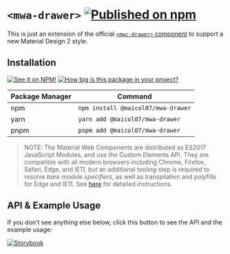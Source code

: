 # `<mwa-drawer>` [![Published on npm](https://img.shields.io/npm/v/@maicol07/mwa-drawer.svg)](https://www.npmjs.com/package/@maicol07/mwa-layout-grid)

This is just an extension of the official [`<mwc-drawer>` component](https://github.com/material-components/material-web/tree/mwc/packages/icon-button) to support a new Material Design 2 style.
## Installation
[![See it on NPM!](https://img.shields.io/npm/v/@maicol07/mwa-drawer?style=for-the-badge)](https://www.npmjs.com/package/@maicol07/mwa-layout-grid)
[![How big is this package in your project?](https://img.shields.io/bundlephobia/minzip/@maicol07/mwa-drawer?style=for-the-badge)](https://bundlephobia.com/result?p=@maicol07/mwa-layout-grid)

| Package Manager | Command                            |
|-----------------|------------------------------------|
| npm             | `npm install @maicol07/mwa-drawer` |
| yarn            | `yarn add @maicol07/mwa-drawer`    |
| pnpm            | `pnpm add @maicol07/mwa-drawer`    |

> NOTE: The Material Web Components are distributed as ES2017 JavaScript Modules, and use the Custom Elements API. They are compatible with all modern browsers including Chrome, Firefox, Safari, Edge, and IE11, but an additional tooling step is required to resolve *bare module specifiers*, as well as transpilation and polyfills for Edge and IE11. See [here](https://github.com/material-components/material-components-web-components#quick-start) for detailed instructions.

## API & Example Usage
If you don't see anything else below, click this button to see the API and the example usage:

[![Storybook](https://shields.io/badge/-Play%20with%20this%20web%20component-2a0481?logo=storybook&style=for-the-badge)](https://625eadb22bf40d003a32215a-ulgonylooz.chromatic.com/?path=/docs/iconbutton)
